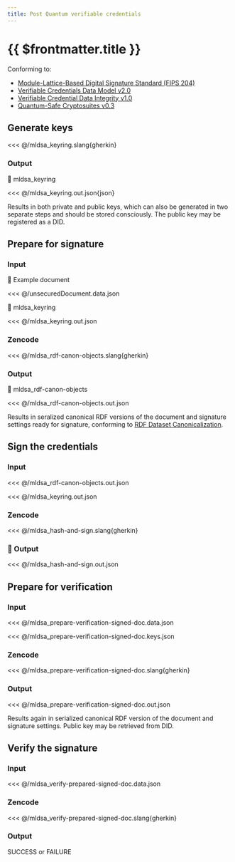 ```yaml
---
title: Post Quantum verifiable credentials
---
```


# {{ $frontmatter.title }}

Conforming to:
- [Module-Lattice-Based Digital Signature Standard (FIPS 204)](https://csrc.nist.gov/pubs/fips/204/final)
- [Verifiable Credentials Data Model v2.0](https://www.w3.org/TR/vc-data-model-2.0/)
- [Verifiable Credential Data Integrity v1.0](https://www.w3.org/TR/vc-data-integrity/)
- [Quantum-Safe Cryptosuites v0.3](https://w3c-ccg.github.io/di-quantum-safe/)

## Generate keys

<<< @/mldsa_keyring.slang{gherkin}

### Output

💾 mldsa_keyring

<<< @/mldsa_keyring.out.json{json}

Results in both private and public keys, which can also be generated in two separate steps and should be stored consciously. The public key may be registered as a DID.

## Prepare for signature

### Input

📃 Example document

<<< @/unsecuredDocument.data.json

💾 mldsa_keyring

<<< @/mldsa_keyring.out.json

### Zencode

<<< @/mldsa_rdf-canon-objects.slang{gherkin}

### Output

💾 mldsa_rdf-canon-objects

<<< @/mldsa_rdf-canon-objects.out.json

Results in seralized canonical RDF versions of the document and signature settings ready for signature, conforming to [RDF Dataset Canonicalization](https://www.w3.org/TR/rdf-canon/).

## Sign the credentials

### Input

<<< @/mldsa_rdf-canon-objects.out.json

<<< @/mldsa_keyring.out.json

### Zencode

<<< @/mldsa_hash-and-sign.slang{gherkin}

### 💾 Output

<<< @/mldsa_hash-and-sign.out.json

## Prepare for verification

### Input

<<< @/mldsa_prepare-verification-signed-doc.data.json

<<< @/mldsa_prepare-verification-signed-doc.keys.json

### Zencode

<<< @/mldsa_prepare-verification-signed-doc.slang{gherkin}

### Output

<<< @/mldsa_prepare-verification-signed-doc.out.json

Results again in serialized canonical RDF version of the document and signature settings. Public key may be retrieved from DID.

## Verify the signature

### Input

<<< @/mldsa_verify-prepared-signed-doc.data.json

### Zencode

<<< @/mldsa_verify-prepared-signed-doc.slang{gherkin}

### Output

SUCCESS or FAILURE
